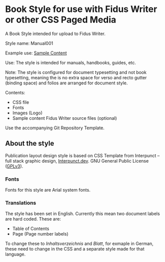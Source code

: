 # Book Style for use with Fidus Writer or other CSS Paged Media

A Book Style intended for upload to Fidus Writer.

Style name: Manual001

Example use: [Sample Content](https://TIBHannover.github.io/manual-demo/)

Use: The style is intended for manuals, handbooks, guides, etc.

Note: The style is configured for document typesetting and not book typesetting, meaning the is no extra space for verso and recto gutter (binding space) and folios are arranged for document style.

Contents:

- CSS file
- Fonts
- Images (Logo)
- Sample content Fidus Writer source files (optional)

Use the accompanying Git Repository Template.

## About the style

Publication layout design style is based on CSS Template from Interpunct – full stack graphic design, [Interpunct.dev](https://interpunct.dev/). GNU General Public License ([GPLv3](https://www.gnu.org/licenses/gpl-3.0.html)).

### Fonts

Fonts for this style are Arial system fonts.

### Translations

The style has been set in English. Currently this mean two document labels are hard coded. These are:

   - Table of Contents
   - Page (Page number labels)

To change these to _Inhaltsverzeichnis_ and _Blatt_, for exmaple in German, these need to change in the CSS and a separate style made for that language.  
